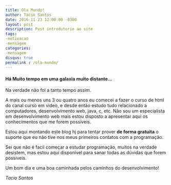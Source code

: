 ```yaml
---
title: Ola Mundo!
author: Tacio Santos
date: 2016-11-23 12:00:00 -0300
layout: post
description: Post introdutorio ao site
tags: 
-motivacao
-mensagem
categories:
-mensagem
disqus: true
permalink : /ola-mundo/
---
```


#### Há Muito tempo em uma galaxia muito distante...

Na verdade não foi a tanto tempo assim.

A mais ou menos uns 3 ou quatro anos eu comecei a fazer o curso de html do canal curso em video, e desde então estudo tudo relacionado a computadores, desenvolvimento web, java, c, etc. Não sou um especialista em desenvolvimento web mais estou disposto a apresentar aqui os conhecimentos que me forem possiveis.

Estou aqui montando este blog hj para tentar prover **de forma gratuita** o suporte que eu não tive nos meus primeiros contatos com a programação.

Sei que não é facil começar a estudar programação, muitos na verdade desistem, mas estou aqui disponível para sanar todas as dúvidas que forem possiveis.

Um bom dia e uma boa caminhada pelos caminhos do desenvolvimento!

*Tacio Santos*
